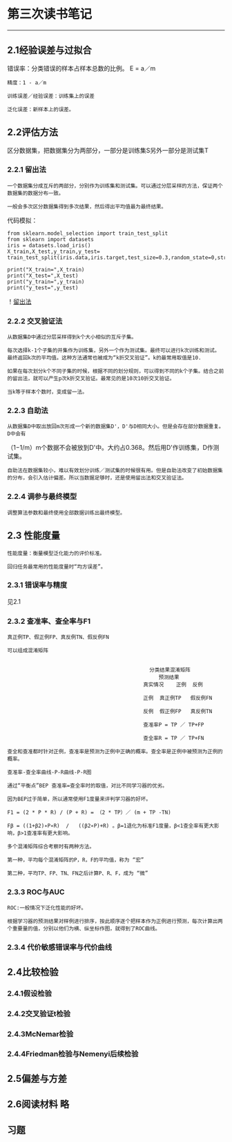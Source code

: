 # 第三次读书笔记 #
---
## 2.1经验误差与过拟合 ##
 错误率：分类错误的样本占样本总数的比例。  E = a／m

    精度：1 - a／m

    训练误差／经验误差：训练集上的误差

    泛化误差：新样本上的误差。
## 2.2评估方法 ##
 区分数据集，把数据集分为两部分，一部分是训练集S另外一部分是测试集T
### 2.2.1 留出法 ###
    一个数据集分成互斥的两部分，分别作为训练集和测试集。可以通过分层采样的方法，保证两个数据集的数据分布一致。

    一般会多次区分数据集得到多次结果，然后得出平均值最为最终结果。
    
代码模拟：

    from sklearn.model_selection import train_test_split
    from sklearn import datasets
    iris = datasets.load_iris()
    X_train,X_test,y_train,y_test= train_test_split(iris.data,iris.target,test_size=0.3,random_state=0,stratify=iris.target)

    print("X_train=",X_train)
    print("X_test=",X_test)
    print("y_train=",y_train)
    print("y_test=",y_test)
 ！[留出法](https://github.com/Desir10101000Dj/--/blob/master/image/%E7%95%99%E5%87%BA.PNG?raw=true)

### 2.2.2 交叉验证法 ###
    从数据集D中通过分层采样得到k个大小相似的互斥子集。

    每次选择k-1个子集的并集作为训练集，另外一个作为测试集。最终可以进行k次训练和测试。最终返回k次的平均值。这种方法通常也被成为“k折交叉验证”。k的最常用取值是10.

    如果在每次划分k个不同子集的时候，根据不同的划分规则，可以得到不同的k个子集。结合之前的留出法，就可以产生p次k折交叉验证。最常见的是10次10折交叉验证。

    当k等于样本个数时，变成留一法。

###  2.2.3 自助法 ###
    从数据集D中取出放回m次形成一个新的数据集D'，D'与D相同大小。但是会存在部分数据重复。D中会有

（1−1/m）m个数据不会被放到D'中。大约占0.368。然后用D'作训练集，D作测试集。

    自助法在数据集较小，难以有效划分训练／测试集的时候很有用。但是自助法改变了初始数据集的分布，会引入估计偏差。所以当数据足够时，还是使用留出法和交叉验证法。

###  2.2.4 调参与最终模型 ###
    调整算法参数和最终使用全部数据训练出最终模型。

## 2.3 性能度量 ##
    性能度量：衡量模型泛化能力的评价标准。

    回归任务最常用的性能度量时“均方误差”。

### 2.3.1 错误率与精度 ###
见2.1
### 2.3.2 查准率、查全率与F1 ###
    真正例TP、假正例FP、真反例TN、假反例FN

    可以组成混淆矩阵


                                                  分类结果混淆矩阵
                                                     预测结果
                                                真实情况	正例	反例
                                                
                                                正例	真正例TP	假反例FN
                                                
                                                反例	假正例FP	真反例TN
                                                
                                                查准率P = TP ／ TP+FP

                                                查全率R = TP ／ TP+FN

    查全和查准都时针对正例，查准率是预测为正例中正确的概率。查全率是正例中被预测为正例的概率。

    查准率-查全率曲线-P-R曲线-P-R图

    通过“平衡点”BEP 查准率=查全率时的取值，对比不同学习器的优劣。

    因为BEP过于简单，所以通常使用F1度量来评判学习器的好坏。

    F1 = (2 * P * R) / (P + R) = （2 * TP）／ (m + TP -TN)

    Fβ = ((1+β2)∗P∗R)  /   ((β2∗P)+R) 。β=1退化为标准F1度量，β<1查全率有更大影响，β>1查准率有更大影响。

    多个混淆矩阵综合考察时有两种方法。

    第一种，平均每个混淆矩阵的P，R，F的平均值，称为 “宏”

    第二种，平均TP、FP、TN、FN之后计算P、R、F，成为 “微”

  ### 2.3.3 ROC与AUC ###
    ROC:一般情况下泛化性能的好坏。

    根据学习器的预测结果对样例进行排序，按此顺序逐个把样本作为正例进行预测，每次计算出两个重要量的值，分别以他们为横、纵坐标作图，就得到了ROC曲线。 
    
### 2.3.4 代价敏感错误率与代价曲线  ###


## 2.4比较检验 ##



### 2.4.1假设检验 ###




### 2.4.2交叉验证t检验 ###



### 2.4.3McNemar检验 ###




### 2.4.4Friedman检验与Nemenyi后续检验 ###





## 2.5偏差与方差 ##






## 2.6阅读材料 略 ##







## 习题 ##
 

        
